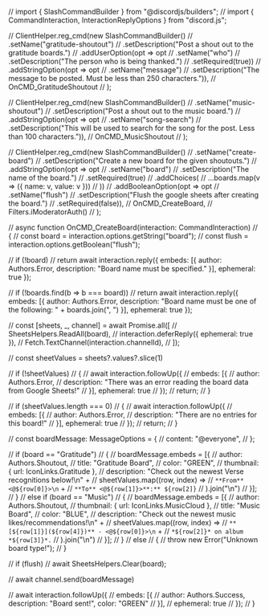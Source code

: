 // import { SlashCommandBuilder } from "@discordjs/builders";
// import { CommandInteraction, InteractionReplyOptions } from "discord.js";



// ClientHelper.reg_cmd(new SlashCommandBuilder()
// 	.setName("gratitude-shoutout")
// 	.setDescription("Post a shout out to the gratitude boards.")
// 	.addUserOption(opt => opt
// 		.setName("who")
// 		.setDescription("The person who is being thanked.")
// 		.setRequired(true))
// 	.addStringOption(opt => opt
// 		.setName("message")
// 		.setDescription("The message to be posted. Must be less than 250 characters.")),
// 	OnCMD_GratitudeShoutout
// );

// ClientHelper.reg_cmd(new SlashCommandBuilder()
// 	.setName("music-shoutout")
// 	.setDescription("Post a shout out to the music board.")
// 	.addStringOption(opt => opt
// 		.setName("song-search")
// 		.setDescription("This will be used to search for the song for the post. Less than 100 characters.")),
// 	OnCMD_MusicShoutout
// );


// ClientHelper.reg_cmd(new SlashCommandBuilder()
// 	.setName("create-board")
// 	.setDescription("Create a new board for the given shoutouts.")
// 	.addStringOption(opt => opt
// 		.setName("board")
// 		.setDescription("The name of the board.")
// 		.setRequired(true)
// 		.addChoices(
// 			...boards.map(v => ({ name: v, value: v }))
// 		))
// 	.addBooleanOption(opt => opt
// 		.setName("flush")
// 		.setDescription("Flush the google sheets after creating the board.")
// 		.setRequired(false)),
// 	OnCMD_CreateBoard,
// 	Filters.iModeratorAuth()
// );


// async function OnCMD_CreateBoard(interaction: CommandInteraction)
// {
// 	const board = interaction.options.getString("board");
// 	const flush = interaction.options.getBoolean("flush");

// 	if (!board)
// 		return await interaction.reply({ embeds: [{ author: Authors.Error, description: "Board name must be specified." }], ephemeral: true });
	
// 	if (!boards.find(b => b === board))
// 		return await interaction.reply({ embeds: [{ author: Authors.Error, description: "Board name must be one of the following: " + boards.join(", ") }], ephemeral: true });
	
// 	const [sheets, _, channel] = await Promise.all([
// 		SheetsHelpers.ReadAll(board),
// 		interaction.deferReply({ ephemeral: true }),
// 		Fetch.TextChannel(interaction.channelId),
// 	]);

// 	const sheetValues = sheets?.values?.slice(1)

// 	if (!sheetValues)
// 	{
// 		await interaction.followUp({
// 			embeds: [{
// 				author: Authors.Error,
// 				description: "There was an error reading the board data from Google Sheets!"
// 			}], ephemeral: true
// 		});
// 		return;
// 	}

// 	if (sheetValues.length === 0)
// 	{
// 		await interaction.followUp({
// 			embeds: [{
// 				author: Authors.Error,
// 				description: "There are no entries for this board!"
// 			}], ephemeral: true
// 		});
// 		return;
// 	}

// 	const boardMessage: MessageOptions = {
// 		content: "@everyone",
// 	};

// 	if (board == "Gratitude")
// 	{
// 		boardMessage.embeds = [{
// 			author: Authors.Shoutout,
// 			title: "Gratitude Board",
// 			color: "GREEN",
// 			thumbnail: { url: IconLinks.Gratitude },
// 			description: "Check out the newest Verse recognitions below!\n" +
// 				sheetValues.map((row, index) => 
// 					`**From** <@${row[0]}>\n` +
// 					`**To** <@${row[1]}>**:** ${row[2]}`
// 				).join("\n")
// 		}];
// 	}
// 	else if (board == "Music")
// 	{
// 		boardMessage.embeds = [{
// 			author: Authors.Shoutout,
// 			thumbnail: { url: IconLinks.MusicCloud },
// 			title: "Music Board",
// 			color: "BLUE",
// 			description: "Check out the newest music likes/recommendations!\n" +
// 			sheetValues.map((row, index) => 
// 				`**[${row[1]}](${row[4]})** - <@${row[0]}>\n` +
// 				`*${row[2]}* on album *${row[3]}*.`
// 			).join("\n")
// 		}];
// 	}
// 	else
// 	{
// 		throw new Error("Unknown board type!");
// 	}

// 	if (flush)
// 		await SheetsHelpers.Clear(board);
	
// 	await channel.send(boardMessage)
	
// 	await interaction.followUp({
// 		embeds: [{
// 			author: Authors.Success, description: "Board sent!", color: "GREEN"
// 		}],
// 		ephemeral: true
// 	});
// }
